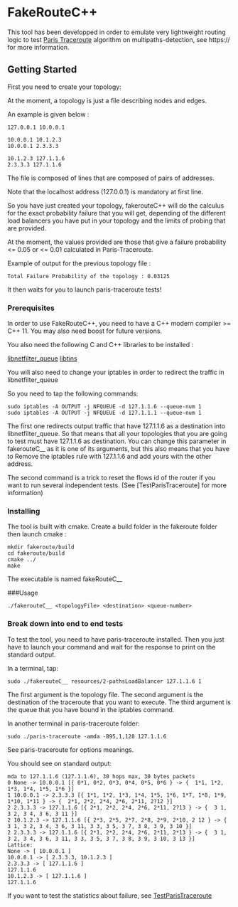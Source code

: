 # FakeRouteC++

This tool has been developped in order to emulate very lightweight routing logic to test [Paris Traceroute](https://) algorithm on multipaths-detection, see https:// for more information.

## Getting Started
First you need to create your topology:

At the moment, a topology is just a file describing nodes and edges. 

An example is given below : 
```
127.0.0.1 10.0.0.1

10.0.0.1 10.1.2.3
10.0.0.1 2.3.3.3

10.1.2.3 127.1.1.6
2.3.3.3 127.1.1.6
```
The file is composed of lines that are composed of pairs of addresses.

Note that the localhost address (127.0.0.1) is mandatory at first line.

So you have just created your topology, fakerouteC++ will do the calculus for the exact probability failure that you will get, depending of the different load balancers you have put in your topology and the limits of probing that are provided. 

At the moment, the values provided are those that give a failure probability <= 0.05 or <= 0.01 calculated in Paris-Traceroute.

Example of output for the previous topology file : 
```
Total Failure Probability of the topology : 0.03125

```
It then waits for you to launch paris-traceroute tests!

### Prerequisites

In order to use FakeRouteC++, you need to have a C++ modern compiler >= C++ 11. You may also need boost for future versions.

You also need the following C and C++ libraries to be installed : 

[libnetfilter_queue](https://)
[libtins](https://)

You will also need to change your iptables in order to redirect the traffic in libnetfilter_queue

So you need to tap the following commands:
```
sudo iptables -A OUTPUT -j NFQUEUE -d 127.1.1.6 --queue-num 1
sudo iptables -A OUTPUT -j NFQUEUE -d 127.1.1.1 --queue-num 1
```
The first one redirects output traffic that have 127.1.1.6 as a destination into libnetfilter_queue. So that means that all your topologies that you are going to test must have 127.1.1.6 as destination.
You can change this parameter in fakerouteC__ as it is one of its arguments, but this also means that you have to Remove the iptables rule with 127.1.1.6 and add yours with the other address.

The second command is a trick to reset the flows id of the router if you want to run several independent tests. (See [TestParisTraceroute] for more information)  

### Installing

The tool is built with cmake.
Create a build folder in the fakeroute folder then launch cmake :


```
mkdir fakeroute/build
cd fakeroute/build
cmake ../
make
```
The executable is named fakeRouteC__ 

###Usage

```
./fakerouteC__ <topologyFile> <destination> <queue-number>
```
### Break down into end to end tests

To test the tool, you need to have paris-traceroute installed. Then you just have to launch your command and wait for the response to print on the standard output.

In a terminal, tap:
```
sudo ./fakerouteC__ resources/2-pathsLoadBalancer 127.1.1.6 1
```
The first argument is the topology file. The second argument is the destination of the traceroute that you want to execute. The third argument is the queue that you have bound in the iptables command.

In another terminal in paris-traceroute folder:
```
sudo ./paris-traceroute -amda -B95,1,128 127.1.1.6
```
See paris-traceroute for options meanings.

You should see on standard output:
```
mda to 127.1.1.6 (127.1.1.6), 30 hops max, 30 bytes packets
0 None -> 10.0.0.1 [{ 0*1, 0*2, 0*3, 0*4, 0*5, 0*6 } -> {  1*1, 1*2, 1*3, 1*4, 1*5, 1*6 }]
1 10.0.0.1 -> 2.3.3.3 [{ 1*1, 1*2, 1*3, 1*4, 1*5, 1*6, 1*7, 1*8, 1*9, 1*10, 1*11 } -> {  2*1, 2*2, 2*4, 2*6, 2*11, 2?12 }]
2 2.3.3.3 -> 127.1.1.6 [{ 2*1, 2*2, 2*4, 2*6, 2*11, 2?13 } -> {  3 1, 3 2, 3 4, 3 6, 3 11 }]
2 10.1.2.3 -> 127.1.1.6 [{ 2*3, 2*5, 2*7, 2*8, 2*9, 2*10, 2 12 } -> {  3 1, 3 2, 3 4, 3 6, 3 11, 3 3, 3 5, 3 7, 3 8, 3 9, 3 10 }]
2 2.3.3.3 -> 127.1.1.6 [{ 2*1, 2*2, 2*4, 2*6, 2*11, 2*13 } -> {  3 1, 3 2, 3 4, 3 6, 3 11, 3 3, 3 5, 3 7, 3 8, 3 9, 3 10, 3 13 }]
Lattice:
None -> [ 10.0.0.1 ]
10.0.0.1 -> [ 2.3.3.3, 10.1.2.3 ]
2.3.3.3 -> [ 127.1.1.6 ]
127.1.1.6
10.1.2.3 -> [ 127.1.1.6 ]
127.1.1.6
```

If you want to test the statistics about failure, see  [TestParisTraceroute](https://)